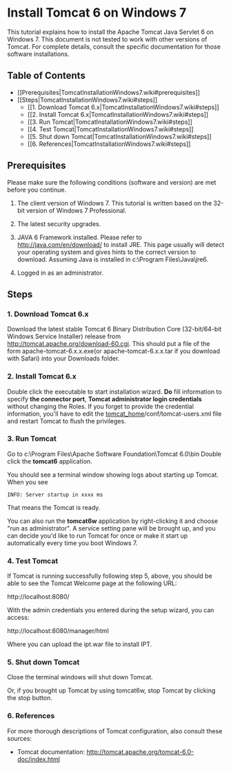 # Install Tomcat 6 on Windows 7

This tutorial explains how to install the Apache Tomcat Java Servlet 6 on Windows 7. This document is not tested to work with other versions of Tomcat. For complete details, consult the specific documentation for those software installations.

## Table of Contents
+ [[Prerequisites|TomcatInstallationWindows7.wiki#prerequisites]]
+ [[Steps|TomcatInstallationWindows7.wiki#steps]]
  + [[1. Download Tomcat 6.x|TomcatInstallationWindows7.wiki#steps]]
  + [[2. Install Tomcat 6.x|TomcatInstallationWindows7.wiki#steps]]
  + [[3. Run Tomcat|TomcatInstallationWindows7.wiki#steps]]
  + [[4. Test Tomcat|TomcatInstallationWindows7.wiki#steps]]
  + [[5. Shut down Tomcat|TomcatInstallationWindows7.wiki#steps]]
  + [[6. References|TomcatInstallationWindows7.wiki#steps]]

## Prerequisites
Please make sure the following conditions (software and version) are met before you continue.

1) The client version of Windows 7. This tutorial is written based on the 32-bit version of Windows 7 Professional.

2) The latest security upgrades.

3) JAVA 6 Framework installed. Please refer to http://java.com/en/download/ to install JRE. This page usually will detect your operating system and gives hints to the correct version to download. Assuming Java is installed in c:\\Program Files\Java\jre6.

4) Logged in as an administrator.

## Steps
### 1. Download Tomcat 6.x
Download the latest stable Tomcat 6 Binary Distribution Core (32-bit/64-bit Windows Service Installer) release from http://tomcat.apache.org/download-60.cgi. This should put a file of the form apache-tomcat-6.x.x.exe(or apache-tomcat-6.x.x.tar if you download with Safari) into your Downloads folder.

### 2. Install Tomcat 6.x
Double click the executable to start installation wizard. **Do** fill information to specify **the connector port**, **Tomcat administrator login credentials** without changing the Roles. If you forget to provide the credential information, you'll have to edit the [tomcat\_home](tomcat_home.md)/conf/tomcat-users.xml file and restart Tomcat to flush the privileges.

### 3. Run Tomcat
Go to c:\\Program Files\Apache Software Foundation\Tomcat 6.0\bin
Double click the **tomcat6** application.

You should see a terminal window showing logs about starting up Tomcat. When you see

```
INFO: Server startup in xxxx ms
```

That means the Tomcat is ready.

You can also run the **tomcat6w** application by right-clicking it and choose "run as administrator". A service setting pane will be brought up, and you can decide you'd like to run Tomcat for once or make it start up automatically every time you boot Windows 7.

### 4. Test Tomcat
If Tomcat is running successfully following step 5, above, you should be able to see the Tomcat Welcome page at the following URL:

http://localhost:8080/

With the admin credentials you entered during the setup wizard, you can access:

http://localhost:8080/manager/html

Where you can upload the ipt.war file to install IPT.

### 5. Shut down Tomcat
Close the terminal windows will shut down Tomcat.

Or, if you brought up Tomcat by using tomcat6w, stop Tomcat by clicking the stop button.

### 6. References
For more thorough descriptions of Tomcat configuration, also consult these sources:

  * Tomcat documentation: http://tomcat.apache.org/tomcat-6.0-doc/index.html